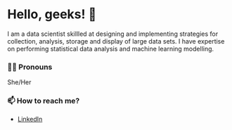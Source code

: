 # Hello, geeks! 👋

I am a data scientist skillled at designing and implementing strategies for collection, analysis, storage and display of large data sets. I have expertise on 
performing statistical data analysis and machine learning modelling.


###  👩‍🦳  Pronouns
She/Her

### 📫 How to reach me?

- [LinkedIn](https://www.linkedin.com/in/data-geoscientist/) 


<!---
linngem/linngem is a ✨ special ✨ repository because its `README.md` (this file) appears on your GitHub profile.
You can click the Preview link to take a look at your changes.
--->
